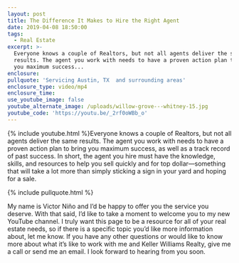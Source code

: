 ```yaml
---
layout: post
title: The Difference It Makes to Hire the Right Agent
date: 2019-04-08 18:50:00
tags:
  - Real Estate
excerpt: >-
  Everyone knows a couple of Realtors, but not all agents deliver the same
  results. The agent you work with needs to have a proven action plan to bring
  you maximum success...
enclosure:
pullquote: 'Servicing Austin, TX  and surrounding areas'
enclosure_type: video/mp4
enclosure_time:
use_youtube_image: false
youtube_alternate_image: /uploads/willow-grove---whitney-15.jpg
youtube_code: 'https://youtu.be/_2rf0oWBb_o'
---
```


{% include youtube.html %}Everyone knows a couple of Realtors, but not all agents deliver the same results. The agent you work with needs to have a proven action plan to bring you maximum success, as well as a track record of past success. In short, the agent you hire must have the knowledge, skills, and resources to help you sell quickly and for top dollar—something that will take a lot more than simply sticking a sign in your yard and hoping for a sale.

{% include pullquote.html %}

My name is Victor Niño and I’d be happy to offer you the service you deserve. With that said, I’d like to take a moment to welcome you to my new YouTube channel. I truly want this page to be a resource for all of your real estate needs, so if there is a specific topic you’d like more information about, let me know. If you have any other questions or would like to know more about what it’s like to work with me and Keller Williams Realty, give me a call or send me an email. I look forward to hearing from you soon.
